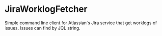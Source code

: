 # JiraWorklogFetcher

Simple command line client for Atlassian's Jira service that get worklogs of issues. Issues can find by JQL string. 

